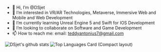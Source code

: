 - 👋 Hi, I’m @DSjet
- 👀 I’m interested in VR/AR Technologies, Metaverse, Immersive Web and Mobile and Web Development
- 🌱 I’m currently learning Unreal Engine 5 and Swift for IOS Development
- 💞️ I’m looking to collaborate on Software and Game Development
- 📫 How to reach me: email: teddyantonius7@gmail.com

![DSjet's github stats](https://github-readme-stats.vercel.app/api?username=DSjet&hide=issues)
![Top Languages Card (Compact layout)](https://github-readme-stats.vercel.app/api/top-langs/?username=DSjet&layout=compact)

<!---
DSjet/DSjet is a ✨ special ✨ repository because its `README.md` (this file) appears on your GitHub profile.
You can click the Preview link to take a look at your changes.
--->
